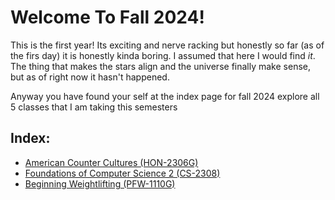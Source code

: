 # Welcome To Fall 2024!

This is the first year! Its exciting and nerve racking but honestly so far (as of the firs day) it is honestly kinda boring. I assumed that here I would find *it*. The thing that makes the stars align and the universe finally make sense, but as of right now it hasn't happened.

Anyway you have found your self at the index page for fall 2024 explore all 5 classes that I am taking this semesters

## Index:
* [American  Counter Cultures (HON-2306G)](./American%20Counter%20Cultures%20(HON-2306G)/AmericanCounterCultureHome.md)
* [Foundations of Computer Science 2 (CS-2308)](./Foundations%20of%20Computer%20Science%202%20(CS-2308)/Home.md)
* [Beginning Weightlifting (PFW-1110G)](/Fall%202024/Beginning%20Weightlifting%20(PFW-1110G)/WeightliftingHome2024.md)
